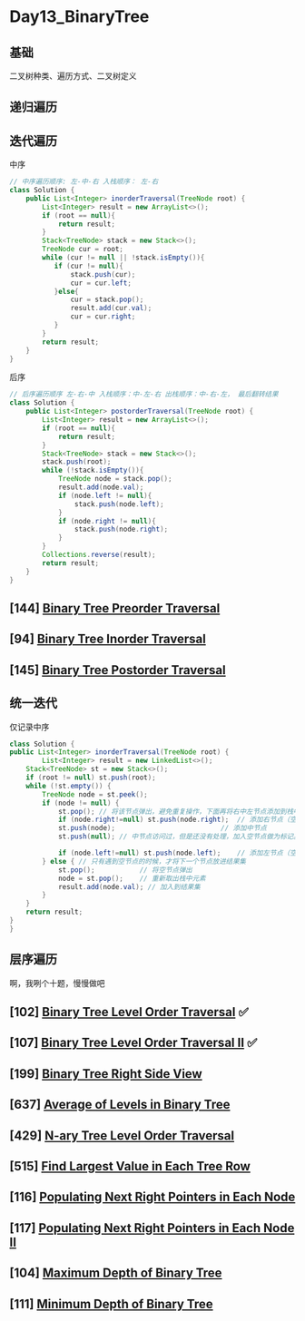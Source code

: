 # Day13_BinaryTree

## 基础

二叉树种类、遍历方式、二叉树定义



## 递归遍历



## 迭代遍历

中序

```java
// 中序遍历顺序: 左-中-右 入栈顺序： 左-右
class Solution {
    public List<Integer> inorderTraversal(TreeNode root) {
        List<Integer> result = new ArrayList<>();
        if (root == null){
            return result;
        }
        Stack<TreeNode> stack = new Stack<>();
        TreeNode cur = root;
        while (cur != null || !stack.isEmpty()){
           if (cur != null){
               stack.push(cur);
               cur = cur.left;
           }else{
               cur = stack.pop();
               result.add(cur.val);
               cur = cur.right;
           }
        }
        return result;
    }
}
```

后序

```java
// 后序遍历顺序 左-右-中 入栈顺序：中-左-右 出栈顺序：中-右-左， 最后翻转结果
class Solution {
    public List<Integer> postorderTraversal(TreeNode root) {
        List<Integer> result = new ArrayList<>();
        if (root == null){
            return result;
        }
        Stack<TreeNode> stack = new Stack<>();
        stack.push(root);
        while (!stack.isEmpty()){
            TreeNode node = stack.pop();
            result.add(node.val);
            if (node.left != null){
                stack.push(node.left);
            }
            if (node.right != null){
                stack.push(node.right);
            }
        }
        Collections.reverse(result);
        return result;
    }
}
```

## [144] [Binary Tree Preorder Traversal](https://leetcode.com/problems/binary-tree-preorder-traversal/description/)

## [94] [Binary Tree Inorder Traversal](https://leetcode.com/problems/binary-tree-inorder-traversal/description/)

## 	[145] [Binary Tree Postorder Traversal](https://leetcode.com/problems/binary-tree-postorder-traversal/description/)



## 统一迭代

仅记录中序

```java
class Solution {
public List<Integer> inorderTraversal(TreeNode root) {
        List<Integer> result = new LinkedList<>();
    Stack<TreeNode> st = new Stack<>();
    if (root != null) st.push(root);
    while (!st.empty()) {
        TreeNode node = st.peek();
        if (node != null) {
            st.pop(); // 将该节点弹出，避免重复操作，下面再将右中左节点添加到栈中
            if (node.right!=null) st.push(node.right);  // 添加右节点（空节点不入栈）
            st.push(node);                          // 添加中节点
            st.push(null); // 中节点访问过，但是还没有处理，加入空节点做为标记。

            if (node.left!=null) st.push(node.left);    // 添加左节点（空节点不入栈）
        } else { // 只有遇到空节点的时候，才将下一个节点放进结果集
            st.pop();           // 将空节点弹出
            node = st.pop();    // 重新取出栈中元素
            result.add(node.val); // 加入到结果集
        }
    }
    return result;
}
}
```

## 层序遍历

啊，我咧个十题，慢慢做吧

## [102] [Binary Tree Level Order Traversal](https://leetcode.com/problems/binary-tree-level-order-traversal/description/) ✅

## [107] [Binary Tree Level Order Traversal II](https://leetcode.com/problems/binary-tree-level-order-traversal-ii/description/) ✅

## [199] [Binary Tree Right Side View](https://leetcode.com/problems/binary-tree-right-side-view/description/)

## [637] [Average of Levels in Binary Tree](https://leetcode.com/problems/average-of-levels-in-binary-tree/description/)

## [429] [N-ary Tree Level Order Traversal](https://leetcode.com/problems/n-ary-tree-level-order-traversal/description/)

## [515] [Find Largest Value in Each Tree Row](https://leetcode.com/problems/find-largest-value-in-each-tree-row/description/)

## [116] [Populating Next Right Pointers in Each Node](https://leetcode.com/problems/populating-next-right-pointers-in-each-node/description/)

## [117] [Populating Next Right Pointers in Each Node II](https://leetcode.com/problems/populating-next-right-pointers-in-each-node-ii/description/)

## [104] [Maximum Depth of Binary Tree](https://leetcode.com/problems/maximum-depth-of-binary-tree/description/)

## [111] [Minimum Depth of Binary Tree](https://leetcode.com/problems/minimum-depth-of-binary-tree/description/)

